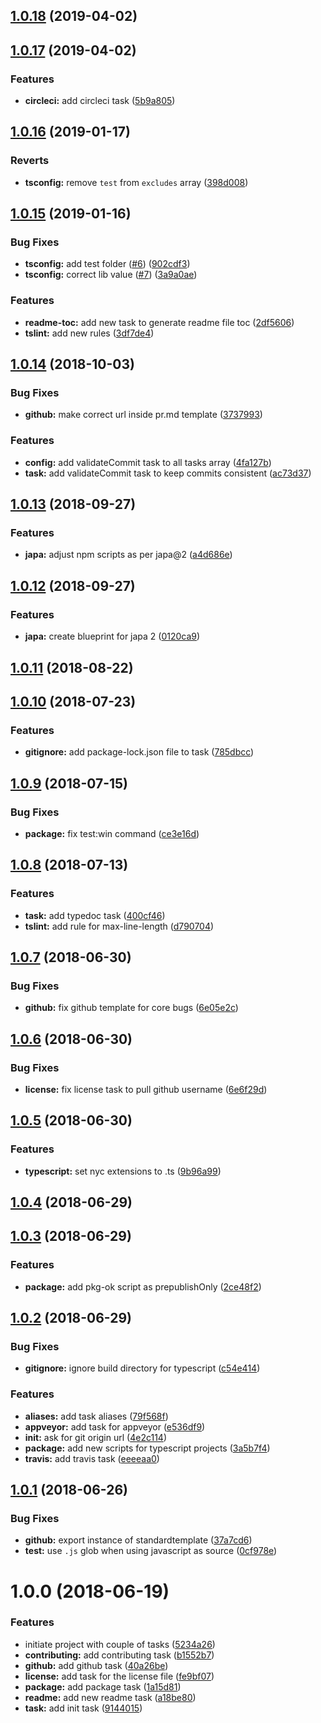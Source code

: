 ## [1.0.18](https://github.com/adonisjs/mrm-preset/compare/1.0.17...1.0.18) (2019-04-02)



## [1.0.17](https://github.com/adonisjs/mrm-preset/compare/1.0.16...1.0.17) (2019-04-02)


### Features

* **circleci:** add circleci task ([5b9a805](https://github.com/adonisjs/mrm-preset/commit/5b9a805))



<a name="1.0.16"></a>
## [1.0.16](https://github.com/adonisjs/mrm-preset/compare/1.0.15...1.0.16) (2019-01-17)


### Reverts

* **tsconfig:** remove `test` from `excludes` array ([398d008](https://github.com/adonisjs/mrm-preset/commit/398d008))



<a name="1.0.15"></a>
## [1.0.15](https://github.com/adonisjs/mrm-preset/compare/v1.0.14...v1.0.15) (2019-01-16)


### Bug Fixes

* **tsconfig:** add test folder ([#6](https://github.com/adonisjs/mrm-preset/issues/6)) ([902cdf3](https://github.com/adonisjs/mrm-preset/commit/902cdf3))
* **tsconfig:** correct lib value ([#7](https://github.com/adonisjs/mrm-preset/issues/7)) ([3a9a0ae](https://github.com/adonisjs/mrm-preset/commit/3a9a0ae))


### Features

* **readme-toc:** add new task to generate readme file toc ([2df5606](https://github.com/adonisjs/mrm-preset/commit/2df5606))
* **tslint:** add new rules ([3df7de4](https://github.com/adonisjs/mrm-preset/commit/3df7de4))



<a name="1.0.14"></a>
## [1.0.14](https://github.com/adonisjs/mrm-preset/compare/v1.0.13...v1.0.14) (2018-10-03)


### Bug Fixes

* **github:** make correct url inside pr.md template ([3737993](https://github.com/adonisjs/mrm-preset/commit/3737993))


### Features

* **config:** add validateCommit task to all tasks array ([4fa127b](https://github.com/adonisjs/mrm-preset/commit/4fa127b))
* **task:** add validateCommit task to keep commits consistent ([ac73d37](https://github.com/adonisjs/mrm-preset/commit/ac73d37))



<a name="1.0.13"></a>
## [1.0.13](https://github.com/adonisjs/mrm-preset/compare/v1.0.12...v1.0.13) (2018-09-27)


### Features

* **japa:** adjust npm scripts as per japa@2 ([a4d686e](https://github.com/adonisjs/mrm-preset/commit/a4d686e))



<a name="1.0.12"></a>
## [1.0.12](https://github.com/adonisjs/mrm-preset/compare/v1.0.11...v1.0.12) (2018-09-27)


### Features

* **japa:** create blueprint for japa 2 ([0120ca9](https://github.com/adonisjs/mrm-preset/commit/0120ca9))



<a name="1.0.11"></a>
## [1.0.11](https://github.com/adonisjs/mrm-preset/compare/v1.0.10...v1.0.11) (2018-08-22)



<a name="1.0.10"></a>
## [1.0.10](https://github.com/adonisjs/mrm-preset/compare/v1.0.9...v1.0.10) (2018-07-23)


### Features

* **gitignore:** add package-lock.json file to task ([785dbcc](https://github.com/adonisjs/mrm-preset/commit/785dbcc))



<a name="1.0.9"></a>
## [1.0.9](https://github.com/adonisjs/mrm-preset/compare/v1.0.8...v1.0.9) (2018-07-15)


### Bug Fixes

* **package:** fix test:win command ([ce3e16d](https://github.com/adonisjs/mrm-preset/commit/ce3e16d))



<a name="1.0.8"></a>
## [1.0.8](https://github.com/adonisjs/mrm-preset/compare/v1.0.7...v1.0.8) (2018-07-13)


### Features

* **task:** add typedoc task ([400cf46](https://github.com/adonisjs/mrm-preset/commit/400cf46))
* **tslint:** add rule for max-line-length ([d790704](https://github.com/adonisjs/mrm-preset/commit/d790704))



<a name="1.0.7"></a>
## [1.0.7](https://github.com/adonisjs/mrm-preset/compare/v1.0.6...v1.0.7) (2018-06-30)


### Bug Fixes

* **github:** fix github template for core bugs ([6e05e2c](https://github.com/adonisjs/mrm-preset/commit/6e05e2c))



<a name="1.0.6"></a>
## [1.0.6](https://github.com/adonisjs/mrm-preset/compare/v1.0.5...v1.0.6) (2018-06-30)


### Bug Fixes

* **license:** fix license task to pull github username ([6e6f29d](https://github.com/adonisjs/mrm-preset/commit/6e6f29d))



<a name="1.0.5"></a>
## [1.0.5](https://github.com/adonisjs/mrm-preset/compare/v1.0.4...v1.0.5) (2018-06-30)


### Features

* **typescript:** set nyc extensions to .ts ([9b96a99](https://github.com/adonisjs/mrm-preset/commit/9b96a99))



<a name="1.0.4"></a>
## [1.0.4](https://github.com/adonisjs/mrm-preset/compare/v1.0.3...v1.0.4) (2018-06-29)



<a name="1.0.3"></a>
## [1.0.3](https://github.com/adonisjs/mrm-preset/compare/v1.0.2...v1.0.3) (2018-06-29)


### Features

* **package:** add pkg-ok script as prepublishOnly ([2ce48f2](https://github.com/adonisjs/mrm-preset/commit/2ce48f2))



<a name="1.0.2"></a>
## [1.0.2](https://github.com/adonisjs/mrm-preset/compare/v1.0.1...v1.0.2) (2018-06-29)


### Bug Fixes

* **gitignore:** ignore build directory for typescript ([c54e414](https://github.com/adonisjs/mrm-preset/commit/c54e414))


### Features

* **aliases:** add task aliases ([79f568f](https://github.com/adonisjs/mrm-preset/commit/79f568f))
* **appveyor:** add task for appveyor ([e536df9](https://github.com/adonisjs/mrm-preset/commit/e536df9))
* **init:** ask for git origin url ([4e2c114](https://github.com/adonisjs/mrm-preset/commit/4e2c114))
* **package:** add new scripts for typescript projects ([3a5b7f4](https://github.com/adonisjs/mrm-preset/commit/3a5b7f4))
* **travis:** add travis task ([eeeeaa0](https://github.com/adonisjs/mrm-preset/commit/eeeeaa0))



<a name="1.0.1"></a>
## [1.0.1](https://github.com/adonisjs/mrm-preset/compare/v1.0.0...v1.0.1) (2018-06-26)


### Bug Fixes

* **github:** export instance of standardtemplate ([37a7cd6](https://github.com/adonisjs/mrm-preset/commit/37a7cd6))
* **test:** use `.js` glob when using javascript as source ([0cf978e](https://github.com/adonisjs/mrm-preset/commit/0cf978e))



<a name="1.0.0"></a>
# 1.0.0 (2018-06-19)


### Features

* initiate project with couple of tasks ([5234a26](https://github.com/adonisjs/mrm-preset/commit/5234a26))
* **contributing:** add contributing task ([b1552b7](https://github.com/adonisjs/mrm-preset/commit/b1552b7))
* **github:** add github task ([40a26be](https://github.com/adonisjs/mrm-preset/commit/40a26be))
* **license:** add task for the license file ([fe9bf07](https://github.com/adonisjs/mrm-preset/commit/fe9bf07))
* **package:** add package task ([1a15d81](https://github.com/adonisjs/mrm-preset/commit/1a15d81))
* **readme:** add new readme task ([a18be80](https://github.com/adonisjs/mrm-preset/commit/a18be80))
* **task:** add init task ([9144015](https://github.com/adonisjs/mrm-preset/commit/9144015))



